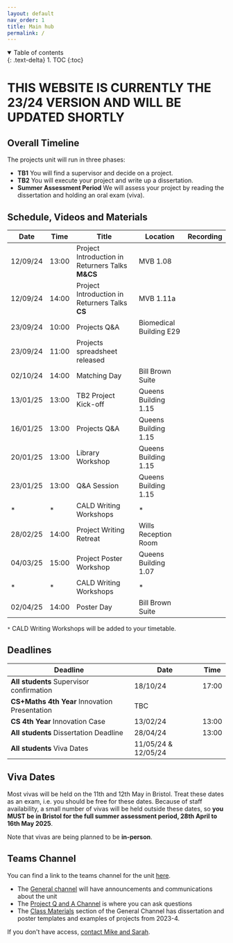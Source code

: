 ```yaml
---
layout: default
nav_order: 1
title: Main hub
permalink: /
---
```


<details open markdown="block">
<summary>
Table of contents
</summary>
{: .text-delta}
1. TOC
{:toc}
</details>

# THIS WEBSITE IS CURRENTLY THE 23/24 VERSION AND WILL BE UPDATED SHORTLY

## Overall Timeline

The projects unit will run in three phases:
* **TB1** You will find a supervisor and decide on a project.
* **TB2** You will execute your project and write up a dissertation.
* **Summer Assessment Period** We will assess your project by reading the dissertation and holding an oral exam (viva).


## Schedule, Videos and Materials


| **Date**   	| **Time** 	| **Title**               	| **Location**   	| **Recording**                                                                          	    |
|------------	|----------	|-------------------------	|----------------	|----------------------------------------------------------------------------------------	    |
| 12/09/24 	|13:00    	| Project Introduction in Returners Talks **M&CS**  	| MVB 1.08  	|   |
| 12/09/24 	|14:00    	| Project Introduction in Returners Talks **CS**    	| MVB 1.11a 	|   |
| 23/09/24	|10:00   	| Projects Q&A       	| Biomedical Building E29 	|   |
| 23/09/24 	|11:00   	| Projects spreadsheet released       	|  	|    |
| 02/10/24	|14:00   	| Matching Day       	| Bill Brown Suite 	|     |
| 13/01/25	|13:00     	| TB2 Project Kick-off        	| Queens Building 1.15 	|  |
| 16/01/25  	|13:00   	| Projects Q&A       	|  Queens Building 1.15	|     |
| 20/01/25  	|13:00    	| Library Workshop        	| Queens Building 1.15  	| |
| 23/01/25 	| 13:00    	| Q&A Session             	| Queens Building 1.15   	|   |
| *	| *        	| CALD Writing Workshops  	| *              	|                                                                                        	    |
| 28/02/25	| 14:00   	| Project Writing Retreat 	| Wills Reception Room     	|             |
| 04/03/25 	| 15:00 	| Project Poster Workshop 	| Queens Building 1.07        	|   |
|  *	| *    	| CALD Writing Workshops  	|  *            	|                                                                                        	    |                                                                                      	    |
| 02/04/25	| 14:00   	| Poster Day 	| Bill Brown Suite     	|                                                                                        	    |


`*` CALD Writing Workshops will be added to your timetable. 

## Deadlines

| **Deadline**                                  	| **Date**   	| **Time** 	|
|-----------------------------------------------	|------------	|----------	|
| **All students** Supervisor confirmation 	        |  18/10/24	    | 17:00 	|
| **CS+Maths 4th Year** Innovation Presentation 	|  TBC          |     	    |
| **CS 4th Year** Innovation Case               	|  13/02/24     | 13:00    	|
| **All students** Dissertation Deadline            |  28/04/24     | 13:00	    |
| **All students** Viva Dates                       |  11/05/24 & 12/05/24    |      	    |


## Viva Dates

Most vivas will be held on the 11th and 12th May in Bristol. Treat these dates as an exam, i.e. you should be free for these dates.  Because of staff availability, a small number of vivas will be held outside these dates, so **you MUST be in Bristol for the full summer assessment period, 28th April to 16th May 2025**.

Note that vivas are being planned to be **in-person**.



## Teams Channel

You can find a link to the teams channel for the unit
[here](https://teams.microsoft.com/l/team/19%3AK4nrxTho97cquGAF1BIZz-Pu7AlE5hVMQwuvDkr4A_g1%40thread.tacv2/conversations?groupId=2afc7cab-8743-48ed-aaaa-b0d542d2bb68&tenantId=b2e47f30-cd7d-4a4e-a5da-b18cf1a4151b).  

* The [General channel](https://teams.microsoft.com/l/channel/19%3AK4nrxTho97cquGAF1BIZz-Pu7AlE5hVMQwuvDkr4A_g1%40thread.tacv2/General?groupId=2afc7cab-8743-48ed-aaaa-b0d542d2bb68&tenantId=b2e47f30-cd7d-4a4e-a5da-b18cf1a4151b) will have announcements and communications about the unit
* The [Project Q and A Channel](https://teams.microsoft.com/l/channel/19%3A6dad55759f244b258c80536771ee9401%40thread.tacv2/Project%20Q%20and%20A?groupId=2afc7cab-8743-48ed-aaaa-b0d542d2bb68&tenantId=b2e47f30-cd7d-4a4e-a5da-b18cf1a4151b) is where you can ask questions
* The [Class Materials](https://uob.sharepoint.com/:f:/r/teams/grp-2024-5IndividualProjects2/Shared%20Documents/General?csf=1&web=1&e=v6jcDe) section of the General Channel has dissertation and poster templates and examples of projects from 2023-4.

If you don't have access, [contact Mike and Sarah](/contact).
